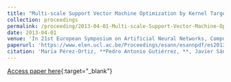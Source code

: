 ```yaml
---
title: "Multi-scale Support Vector Machine Optimization by Kernel Target-Alignment"
collection: proceedings
permalink: /proceeding/2013-04-01-Multi-scale-Support-Vector-Machine-Optimization-by-Kernel-Target-Alignment
date: 2013-04-01
venue: 'In 21st European Symposium on Artificial Neural Networks, Computational Intelligence and Machine Learning (ESANN2013)'
paperurl: 'https://www.elen.ucl.ac.be/Proceedings/esann/esannpdf/es2013-21.pdf'
citation: 'María Pérez-Ortiz, **Pedro Antonio Gutiérrez, **, Javier Sánchez-Monedero, César Hervás-Martínez, &quot;Multi-scale Support Vector Machine Optimization by Kernel Target-Alignment.&quot; In 21st European Symposium on Artificial Neural Networks, Computational Intelligence and Machine Learning (ESANN2013), 2013, Bruges, Belgium, pp.391-396.'
---
```

[Access paper here](https://www.elen.ucl.ac.be/Proceedings/esann/esannpdf/es2013-21.pdf){:target="_blank"}
